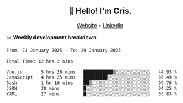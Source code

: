
<h2 align="center">👋 Hello! I'm Cris.</h2>
<p align="center">
  <a href="https://www.criscunas.dev">Website</a> •
  <a href="https://www.linkedin.com/in/cristophercunas/">LinkedIn</a> 
</p>


📊 **Weekly development breakdown**
<!--START_SECTION:waka-->

```txt
From: 22 January 2025 - To: 29 January 2025

Total Time: 12 hrs 2 mins

Vue.js       5 hrs 26 mins   ███████████▒░░░░░░░░░░░░░   44.93 %
JavaScript   4 hrs 25 mins   █████████░░░░░░░░░░░░░░░░   36.49 %
Bash         1 hr 10 mins    ██▒░░░░░░░░░░░░░░░░░░░░░░   09.76 %
JSON         30 mins         █░░░░░░░░░░░░░░░░░░░░░░░░   04.25 %
YAML         27 mins         █░░░░░░░░░░░░░░░░░░░░░░░░   03.83 %
```

<!--END_SECTION:waka-->
